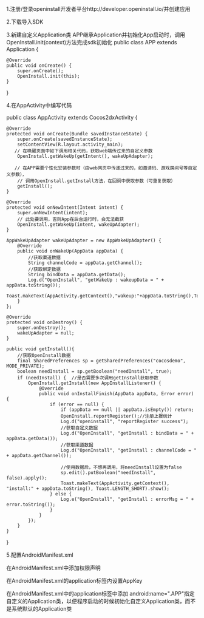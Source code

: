 1.注册/登录openinstall开发者平台http://developer.openinstall.io/并创建应用

2.下载导入SDK

3.新建自定义Application类 APP继承Application并初始化App启动时，调用OpenInstall.init(context)方法完成sdk初始化
public class APP extends Application {

    @Override
    public void onCreate() {
        super.onCreate();
        OpenInstall.init(this);
    }
}

4.在AppActivity中编写代码

public class AppActivity extends Cocos2dxActivity {

    @Override
    protected void onCreate(Bundle savedInstanceState) {
        super.onCreate(savedInstanceState);
        setContentView(R.layout.activity_main);
       // 在唤醒页面中如下调用相关代码，获取web端传过来的自定义参数
        OpenInstall.getWakeUp(getIntent(), wakeUpAdapter);

       // 在APP需要个性化安装参数时（由web网页中传递过来的，如邀请码、游戏房间号等自定义参数），
        // 调用OpenInstall.getInstall方法，在回调中获取参数（可重复获取）
        getInstall();
    }

    @Override
    protected void onNewIntent(Intent intent) {
        super.onNewIntent(intent);
        // 此处要调用，否则App在后台运行时，会无法截获
        OpenInstall.getWakeUp(intent, wakeUpAdapter);
    }

    AppWakeUpAdapter wakeUpAdapter = new AppWakeUpAdapter() {
        @Override
        public void onWakeUp(AppData appData) {
            //获取渠道数据
            String channelCode = appData.getChannel();
            //获取绑定数据
            String bindData = appData.getData();
            Log.d("OpenInstall", "getWakeUp : wakeupData = " + appData.toString());
            Toast.makeText(AppActivity.getContext(),"wakeup:"+appData.toString(),Toast.LENGTH_SHORT).show();
        }
    };

    @Override
    protected void onDestroy() {
        super.onDestroy();
        wakeUpAdapter = null;
    }

    public void getInstall(){
        //获取OpenInstall数据
        final SharedPreferences sp = getSharedPreferences("cocosdemo", MODE_PRIVATE);
        boolean needInstall = sp.getBoolean("needInstall", true);
        if (needInstall) {  //是否需要多次调用getInstall获取参数
            OpenInstall.getInstall(new AppInstallListener() {
                @Override
                public void onInstallFinish(AppData appData, Error error) {
                    if (error == null) {
                        if (appData == null || appData.isEmpty()) return;
                        OpenInstall.reportRegister();//注册上报统计
                        Log.d("openinstall", "reportRegister success");
                        //获取自定义数据
                        Log.d("OpenInstall", "getInstall : bindData = " + appData.getData());
                        //获取渠道数据
                        Log.d("OpenInstall", "getInstall : channelCode = " + appData.getChannel());

                        //使用数据后，不想再调用，将needInstall设置为false
                        sp.edit().putBoolean("needInstall", false).apply();
                        Toast.makeText(AppActivity.getContext(), "install:" + appData.toString(), Toast.LENGTH_SHORT).show();
                    } else {
                        Log.e("OpenInstall", "getInstall : errorMsg = " + error.toString());
                    }
                }
            });
        }
    }
}

5.配置AndroidManifest.xml

在AndroidManifest.xml中添加权限声明

<uses-permission android:name="android.permission.INTERNET"/>
<uses-permission android:name="android.permission.ACCESS_NETWORK_STATE"/>

在AndroidManifest.xml的application标签内设置AppKey

<meta-data android:name="com.openinstall.APP_KEY" android:value="openinstall平台生成的APP_KEY"/>

在AndroidManifest.xml中的application标签中添加 android:name=".APP"指定自定义的Application类，以便程序启动的时候初始化自定义Application类，而不是系统默认的Application类

<activity
android:name="org.cocos2dx.cpp.AppActivity"
 android:screenOrientation="landscape"
  android:configChanges="orientation|keyboardHidden|screenSize"
   android:label="@string/app_name"
   android:theme="@android:style/Theme.NoTitleBar.Fullscreen" >

